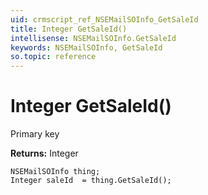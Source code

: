 ```yaml
---
uid: crmscript_ref_NSEMailSOInfo_GetSaleId
title: Integer GetSaleId()
intellisense: NSEMailSOInfo.GetSaleId
keywords: NSEMailSOInfo, GetSaleId
so.topic: reference
---
```


# Integer GetSaleId()

Primary key

**Returns:** Integer

```crmscript
NSEMailSOInfo thing;
Integer saleId  = thing.GetSaleId();
```

